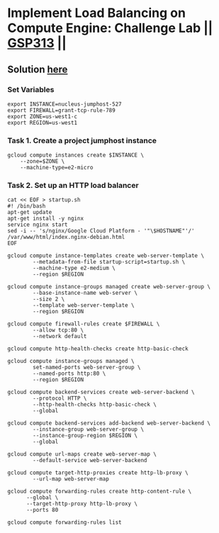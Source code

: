 # Implement Load Balancing on Compute Engine: Challenge Lab || [GSP313](https://www.cloudskillsboost.google/focuses/10258?parent=catalog) ||

## Solution [here]()

### Set Variables
```
export INSTANCE=nucleus-jumphost-527
export FIREWALL=grant-tcp-rule-789
export ZONE=us-west1-c
export REGION=us-west1
```
### Task 1. Create a project jumphost instance ###
```
gcloud compute instances create $INSTANCE \
    --zone=$ZONE \
    --machine-type=e2-micro
```
### Task 2. Set up an HTTP load balancer ###
```
cat << EOF > startup.sh
#! /bin/bash
apt-get update
apt-get install -y nginx
service nginx start
sed -i -- 's/nginx/Google Cloud Platform - '"\$HOSTNAME"'/' /var/www/html/index.nginx-debian.html
EOF
```
```
gcloud compute instance-templates create web-server-template \
        --metadata-from-file startup-script=startup.sh \
        --machine-type e2-medium \
        --region $REGION
```
```
gcloud compute instance-groups managed create web-server-group \
        --base-instance-name web-server \
        --size 2 \
        --template web-server-template \
        --region $REGION
```
```
gcloud compute firewall-rules create $FIREWALL \
        --allow tcp:80 \
        --network default
```
```
gcloud compute http-health-checks create http-basic-check
```
```
gcloud compute instance-groups managed \
        set-named-ports web-server-group \
        --named-ports http:80 \
        --region $REGION
```
```
gcloud compute backend-services create web-server-backend \
        --protocol HTTP \
        --http-health-checks http-basic-check \
        --global
```
```
gcloud compute backend-services add-backend web-server-backend \
        --instance-group web-server-group \
        --instance-group-region $REGION \
        --global
```
```
gcloud compute url-maps create web-server-map \
        --default-service web-server-backend
```
```
gcloud compute target-http-proxies create http-lb-proxy \
        --url-map web-server-map
```
```
gcloud compute forwarding-rules create http-content-rule \
      --global \
      --target-http-proxy http-lb-proxy \
      --ports 80
```
```
gcloud compute forwarding-rules list
```
